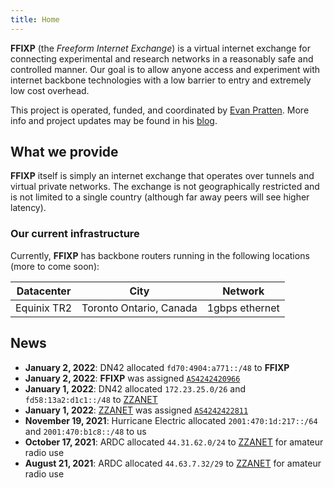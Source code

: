 ```yaml
---
title: Home
---
```


**FFIXP** (the *Freeform Internet Exchange*) is a virtual internet exchange for connecting experimental and research networks in a reasonably safe and controlled manner. Our goal is to allow anyone access and experiment with internet backbone technologies with a low barrier to entry and extremely low cost overhead.

This project is operated, funded, and coordinated by [Evan Pratten](https://va3zza.com). More info and project updates may be found in his [blog](https://va3zza.com/blog).

## What we provide

**FFIXP** itself is simply an internet exchange that operates over tunnels and virtual private networks. The exchange is not geographically restricted and is not limited to a single country (although far away peers will see higher latency).

### Our current infrastructure

Currently, **FFIXP** has backbone routers running in the following locations (more to come soon):

| Datacenter  | City                    | Network        |
|-------------|-------------------------|----------------|
| Equinix TR2 | Toronto Ontario, Canada | 1gbps ethernet |

## News

- **January 2, 2022**: DN42 allocated  `fd70:4904:a771::/48` to **FFIXP**
- **January 2, 2022**: **FFIXP** was assigned [`AS4242420966`](https://explorer.burble.com/?#/AS4242420966)
- **January 1, 2022**: DN42 allocated `172.23.25.0/26` and `fd58:13a2:d1c1::/48` to [ZZANET](/zzanet)
- **January 1, 2022**: [ZZANET](/zzanet) was assigned [`AS4242422811`](https://explorer.burble.com/?#/AS4242422811)
- **November 19, 2021**: Hurricane Electric allocated `2001:470:1d:217::/64` and `2001:470:b1c8::/48` to us
- **October 17, 2021**: ARDC allocated `44.31.62.0/24` to [ZZANET](/zzanet) for amateur radio use
- **August 21, 2021**: ARDC allocated `44.63.7.32/29` to [ZZANET](/zzanet) for amateur radio use
